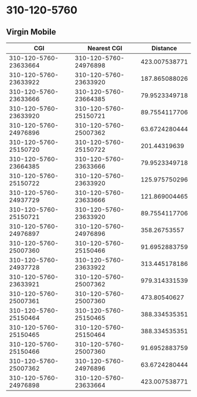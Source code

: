 # 310-120-5760
## Virgin Mobile


| CGI | Nearest CGI | Distance |
|-----|-------------|----------|
| 310-120-5760-23633664 | 310-120-5760-24976898 | 423.007538771 |
| 310-120-5760-23633922 | 310-120-5760-23633920 | 187.865088026 |
| 310-120-5760-23633666 | 310-120-5760-23664385 | 79.9523349718 |
| 310-120-5760-23633920 | 310-120-5760-25150721 | 89.7554117706 |
| 310-120-5760-24976896 | 310-120-5760-25007362 | 63.6724280444 |
| 310-120-5760-25150720 | 310-120-5760-25150722 | 201.44319639 |
| 310-120-5760-23664385 | 310-120-5760-23633666 | 79.9523349718 |
| 310-120-5760-25150722 | 310-120-5760-23633920 | 125.975750296 |
| 310-120-5760-24937729 | 310-120-5760-23633666 | 121.869004465 |
| 310-120-5760-25150721 | 310-120-5760-23633920 | 89.7554117706 |
| 310-120-5760-24976897 | 310-120-5760-24976896 | 358.26753557 |
| 310-120-5760-25007360 | 310-120-5760-25150466 | 91.6952883759 |
| 310-120-5760-24937728 | 310-120-5760-23633922 | 313.445178186 |
| 310-120-5760-23633921 | 310-120-5760-25007362 | 979.314331539 |
| 310-120-5760-25007361 | 310-120-5760-25007360 | 473.80540627 |
| 310-120-5760-25150464 | 310-120-5760-25150465 | 388.334535351 |
| 310-120-5760-25150465 | 310-120-5760-25150464 | 388.334535351 |
| 310-120-5760-25150466 | 310-120-5760-25007360 | 91.6952883759 |
| 310-120-5760-25007362 | 310-120-5760-24976896 | 63.6724280444 |
| 310-120-5760-24976898 | 310-120-5760-23633664 | 423.007538771 |
